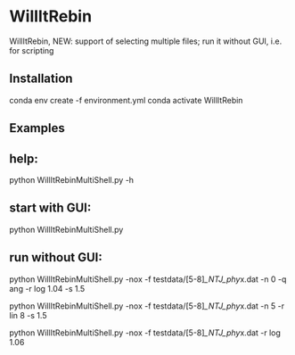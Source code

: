 # WillItRebin
WillItRebin, NEW: support of selecting  multiple files; run it without GUI, i.e. for scripting

## Installation
conda env create -f environment.yml
conda activate WillItRebin

## Examples
help:
-----
python WillItRebinMultiShell.py -h

start with GUI:
---------------
python WillItRebinMultiShell.py

run without GUI:
----------------
python WillItRebinMultiShell.py -nox -f testdata/[5-8]*_NTJ_phy*x.dat -n 0 -q ang -r log 1.04 -s 1.5

python WillItRebinMultiShell.py -nox -f testdata/[5-8]*_NTJ_phy*x.dat -n 5 -r lin 8 -s 1.5

python WillItRebinMultiShell.py -nox -f testdata/[5-8]*_NTJ_phy*x.dat -r log 1.06 
